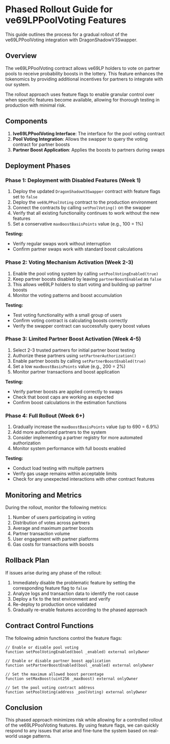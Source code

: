 # Phased Rollout Guide for ve69LPPoolVoting Features

This guide outlines the process for a gradual rollout of the ve69LPPoolVoting integration with DragonShadowV3Swapper.

## Overview

The ve69LPPoolVoting contract allows ve69LP holders to vote on partner pools to receive probability boosts in the lottery. This feature enhances the tokenomics by providing additional incentives for partners to integrate with our system.

The rollout approach uses feature flags to enable granular control over when specific features become available, allowing for thorough testing in production with minimal risk.

## Components

1. **Ive69LPPoolVoting Interface**: The interface for the pool voting contract
2. **Pool Voting Integration**: Allows the swapper to query the voting contract for partner boosts
3. **Partner Boost Application**: Applies the boosts to partners during swaps

## Deployment Phases

### Phase 1: Deployment with Disabled Features (Week 1)

1. Deploy the updated `DragonShadowV3Swapper` contract with feature flags set to `false`
2. Deploy the `ve69LPPoolVoting` contract to the production environment
3. Connect the contracts by calling `setPoolVoting()` on the swapper
4. Verify that all existing functionality continues to work without the new features
5. Set a conservative `maxBoostBasisPoints` value (e.g., 100 = 1%)

**Testing:**
- Verify regular swaps work without interruption
- Confirm partner swaps work with standard boost calculations

### Phase 2: Voting Mechanism Activation (Week 2-3)

1. Enable the pool voting system by calling `setPoolVotingEnabled(true)`
2. Keep partner boosts disabled by leaving `partnerBoostEnabled` as `false`
3. This allows ve69LP holders to start voting and building up partner boosts
4. Monitor the voting patterns and boost accumulation

**Testing:**
- Test voting functionality with a small group of users
- Confirm voting contract is calculating boosts correctly
- Verify the swapper contract can successfully query boost values

### Phase 3: Limited Partner Boost Activation (Week 4-5)

1. Select 2-3 trusted partners for initial partner boost testing
2. Authorize these partners using `setPartnerAuthorization()`
3. Enable partner boosts by calling `setPartnerBoostEnabled(true)`
4. Set a low `maxBoostBasisPoints` value (e.g., 200 = 2%)
5. Monitor partner transactions and boost application

**Testing:**
- Verify partner boosts are applied correctly to swaps
- Check that boost caps are working as expected
- Confirm boost calculations in the estimation functions

### Phase 4: Full Rollout (Week 6+)

1. Gradually increase the `maxBoostBasisPoints` value (up to 690 = 6.9%)
2. Add more authorized partners to the system
3. Consider implementing a partner registry for more automated authorization
4. Monitor system performance with full boosts enabled

**Testing:**
- Conduct load testing with multiple partners
- Verify gas usage remains within acceptable limits
- Check for any unexpected interactions with other contract features

## Monitoring and Metrics

During the rollout, monitor the following metrics:

1. Number of users participating in voting
2. Distribution of votes across partners
3. Average and maximum partner boosts
4. Partner transaction volume
5. User engagement with partner platforms
6. Gas costs for transactions with boosts

## Rollback Plan

If issues arise during any phase of the rollout:

1. Immediately disable the problematic feature by setting the corresponding feature flag to `false`
2. Analyze logs and transaction data to identify the root cause
3. Deploy a fix to the test environment and verify
4. Re-deploy to production once validated
5. Gradually re-enable features according to the phased approach

## Contract Control Functions

The following admin functions control the feature flags:

```solidity
// Enable or disable pool voting
function setPoolVotingEnabled(bool _enabled) external onlyOwner

// Enable or disable partner boost application
function setPartnerBoostEnabled(bool _enabled) external onlyOwner

// Set the maximum allowed boost percentage
function setMaxBoost(uint256 _maxBoost) external onlyOwner

// Set the pool voting contract address
function setPoolVoting(address _poolVoting) external onlyOwner
```

## Conclusion

This phased approach minimizes risk while allowing for a controlled rollout of the ve69LPPoolVoting features. By using feature flags, we can quickly respond to any issues that arise and fine-tune the system based on real-world usage patterns. 